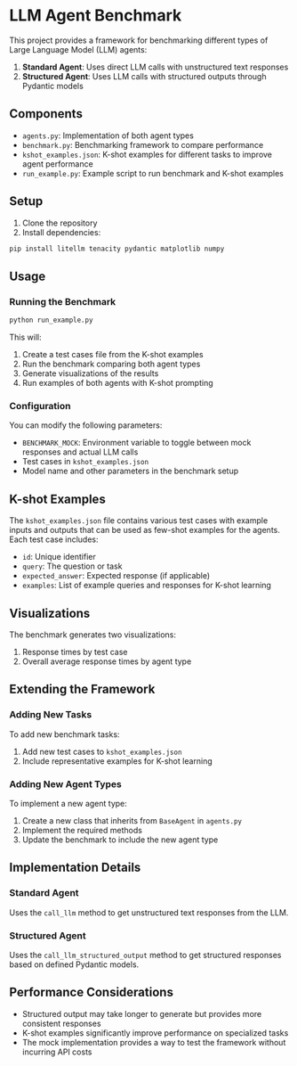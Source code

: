 # LLM Agent Benchmark

This project provides a framework for benchmarking different types of Large Language Model (LLM) agents:

1. **Standard Agent**: Uses direct LLM calls with unstructured text responses
2. **Structured Agent**: Uses LLM calls with structured outputs through Pydantic models

## Components

- `agents.py`: Implementation of both agent types
- `benchmark.py`: Benchmarking framework to compare performance
- `kshot_examples.json`: K-shot examples for different tasks to improve agent performance
- `run_example.py`: Example script to run benchmark and K-shot examples

## Setup

1. Clone the repository
2. Install dependencies:
```bash
pip install litellm tenacity pydantic matplotlib numpy
```

## Usage

### Running the Benchmark

```bash
python run_example.py
```

This will:
1. Create a test cases file from the K-shot examples
2. Run the benchmark comparing both agent types
3. Generate visualizations of the results
4. Run examples of both agents with K-shot prompting

### Configuration

You can modify the following parameters:
- `BENCHMARK_MOCK`: Environment variable to toggle between mock responses and actual LLM calls
- Test cases in `kshot_examples.json`
- Model name and other parameters in the benchmark setup

## K-shot Examples

The `kshot_examples.json` file contains various test cases with example inputs and outputs that can be used as few-shot examples for the agents. Each test case includes:

- `id`: Unique identifier
- `query`: The question or task
- `expected_answer`: Expected response (if applicable)
- `examples`: List of example queries and responses for K-shot learning

## Visualizations

The benchmark generates two visualizations:
1. Response times by test case
2. Overall average response times by agent type

## Extending the Framework

### Adding New Tasks

To add new benchmark tasks:
1. Add new test cases to `kshot_examples.json`
2. Include representative examples for K-shot learning

### Adding New Agent Types

To implement a new agent type:
1. Create a new class that inherits from `BaseAgent` in `agents.py`
2. Implement the required methods
3. Update the benchmark to include the new agent type

## Implementation Details

### Standard Agent

Uses the `call_llm` method to get unstructured text responses from the LLM.

### Structured Agent

Uses the `call_llm_structured_output` method to get structured responses based on defined Pydantic models.

## Performance Considerations

- Structured output may take longer to generate but provides more consistent responses
- K-shot examples significantly improve performance on specialized tasks
- The mock implementation provides a way to test the framework without incurring API costs